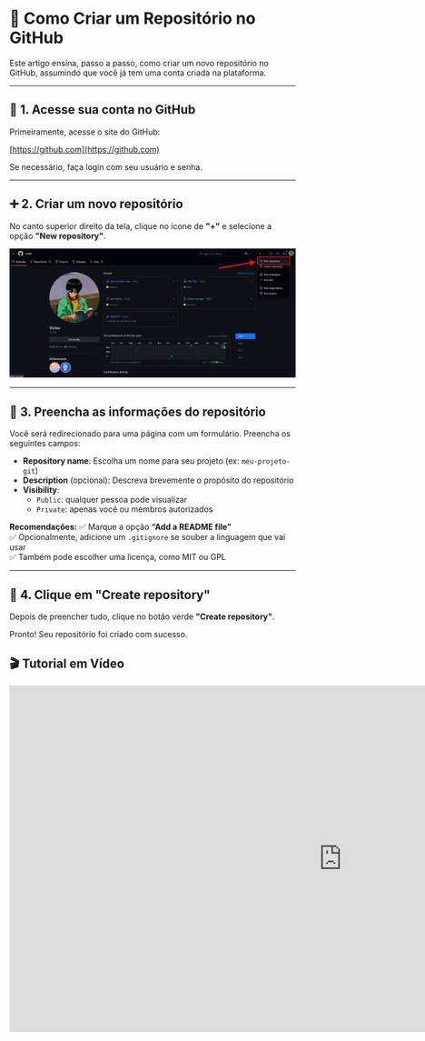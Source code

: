 # 📘 Como Criar um Repositório no GitHub

Este artigo ensina, passo a passo, como criar um novo repositório no GitHub, assumindo que você já tem uma conta criada na plataforma.
<!--img-placeholder:
Capa do artigo
-->
---

## 🔐 1. Acesse sua conta no GitHub

Primeiramente, acesse o site do GitHub:

[https://github.com](https://github.com)

Se necessário, faça login com seu usuário e senha.



<!--img-placeholder:
Tela de login do GitHub ou página inicial logado
-->

---

## ➕ 2. Criar um novo repositório

No canto superior direito da tela, clique no ícone de **"+"** e selecione a opção **"New repository"**.

![Página inicial](new-repo.png)

---

## 📝 3. Preencha as informações do repositório

Você será redirecionado para uma página com um formulário. Preencha os seguintes campos:

- **Repository name**: Escolha um nome para seu projeto (ex: `meu-projeto-git`)
- **Description** (opcional): Descreva brevemente o propósito do repositório
- **Visibility**:
    - `Public`: qualquer pessoa pode visualizar
    - `Private`: apenas você ou membros autorizados

**Recomendações:**
✅ Marque a opção **“Add a README file”**  
✅ Opcionalmente, adicione um `.gitignore` se souber a linguagem que vai usar  
✅ Também pode escolher uma licença, como MIT ou GPL

<!--img-placeholder:
Formulário preenchido com exemplos de nome, descrição, e opções marcadas
-->

---

## 🚀 4. Clique em "Create repository"

Depois de preencher tudo, clique no botão verde **"Create repository"**.

Pronto! Seu repositório foi criado com sucesso.

<!--img-placeholder: Página de repositório-->

## 🎬 Tutorial em Vídeo

<iframe width="1170" height="610" 
        src="https://www.youtube.com/embed/VSYMJKHdKOs" 
        frameborder="0" 
        allow="accelerometer; autoplay; clipboard-write; encrypted-media; gyroscope; picture-in-picture" 
        allowfullscreen>
</iframe>
